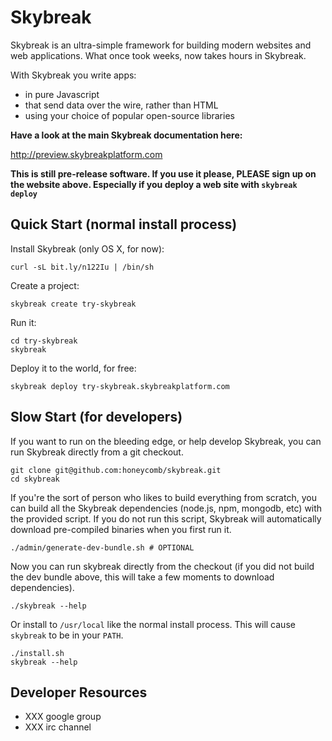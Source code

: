 # Skybreak

Skybreak is an ultra-simple framework for building modern websites and web applications. What once took weeks, now takes hours in Skybreak.

With Skybreak you write apps:

* in pure Javascript
* that send data over the wire, rather than HTML
* using your choice of popular open-source libraries

**Have a look at the main Skybreak documentation here:**

http://preview.skybreakplatform.com

**This is still pre-release software. If you use it please, PLEASE sign up on the website above. Especially if you deploy a web site with ```skybreak deploy```**

## Quick Start (normal install process)

Install Skybreak (only OS X, for now):

    curl -sL bit.ly/n122Iu | /bin/sh

Create a project:

    skybreak create try-skybreak

Run it:

    cd try-skybreak
    skybreak

Deploy it to the world, for free:

    skybreak deploy try-skybreak.skybreakplatform.com


## Slow Start (for developers)

If you want to run on the bleeding edge, or help develop Skybreak, you can run Skybreak directly from a git checkout.

    git clone git@github.com:honeycomb/skybreak.git
    cd skybreak

If you're the sort of person who likes to build everything from scratch, you can build all the Skybreak dependencies (node.js, npm, mongodb, etc) with the provided script. If you do not run this script, Skybreak will automatically download pre-compiled binaries when you first run it.

    ./admin/generate-dev-bundle.sh # OPTIONAL

Now you can run skybreak directly from the checkout (if you did not build the dev bundle above, this will take a few moments to download dependencies).

    ./skybreak --help

Or install to ```/usr/local``` like the normal install process. This will cause ```skybreak``` to be in your ```PATH```.

    ./install.sh
    skybreak --help



## Developer Resources

- XXX google group
- XXX irc channel


